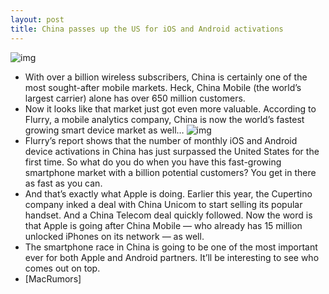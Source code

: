 ```yaml
---
layout: post
title: China passes up the US for iOS and Android activations
---
```

![img](http://media.idownloadblog.com/wp-content/uploads/2012/01/iPhone-4-China.jpg)
* With over a billion wireless subscribers, China is certainly one of the most sought-after mobile markets. Heck, China Mobile (the world’s largest carrier) alone has over 650 million customers.
* Now it looks like that market just got even more valuable. According to Flurry, a mobile analytics company, China is now the world’s fastest growing smart device market as well…
![img](http://media.idownloadblog.com/wp-content/uploads/2012/03/ios-android-activations.png)
* Flurry’s report shows that the number of monthly iOS and Android device activations in China has just surpassed the United States for the first time. So what do you do when you have this fast-growing smartphone market with a billion potential customers? You get in there as fast as you can.
* And that’s exactly what Apple is doing. Earlier this year, the Cupertino company inked a deal with China Unicom to start selling its popular handset. And a China Telecom deal quickly followed. Now the word is that Apple is going after China Mobile — who already has 15 million unlocked iPhones on its network — as well.
* The smartphone race in China is going to be one of the most important ever for both Apple and Android partners. It’ll be interesting to see who comes out on top.
* [MacRumors]

